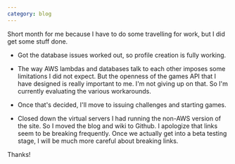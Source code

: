 ```yaml
---
category: blog
---
```


Short month for me because I have to do some travelling for work, but I did get some stuff done.

* Got the database issues worked out, so profile creation is fully working. 

* The way AWS lambdas and databases talk to each other imposes some limitations I did not expect. But the openness of the games API that I have designed is really important to me. I'm not giving up on that. So I'm currently evaluating the various workarounds.

* Once that's decided, I'll move to issuing challenges and starting games.

* Closed down the virtual servers I had running the non-AWS version of the site. So I moved the blog and wiki to Github. I apologize that links seem to be breaking frequently. Once we actually get into a beta testing stage, I will be much more careful about breaking links.

Thanks!
